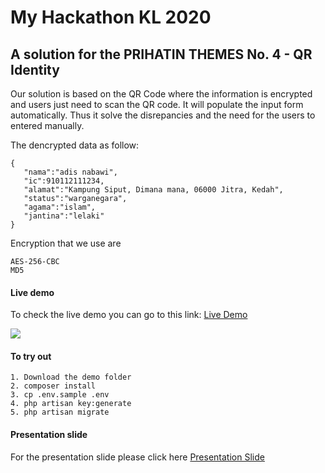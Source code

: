 # My Hackathon KL 2020
## A solution for the PRIHATIN THEMES No. 4 - QR Identity


Our solution is based on the QR Code where the information is encrypted and users just need to scan the QR code. It will populate the input form automatically.
Thus it solve the disrepancies and the need for the users to entered manually.

The dencrypted data as follow:
```
{
   "nama":"adis nabawi",
   "ic":910112111234,
   "alamat":"Kampung Siput, Dimana mana, 06000 Jitra, Kedah",
   "status":"warganegara",
   "agama":"islam",
   "jantina":"lelaki"
}
```

Encryption that we use are
```
AES-256-CBC
MD5
```

#### Live demo
To check the live demo you can go to this link: <a href="https://hackathonkl20.adisazizan.xyz/">Live Demo</a>

<img src="https://hackathonkl20.adisazizan.xyz/result.gif">


#### To try out
```
1. Download the demo folder
2. composer install
3. cp .env.sample .env
4. php artisan key:generate
5. php artisan migrate

```

#### Presentation slide
For the presentation slide please click here <a href="https://liveiiumedu-my.sharepoint.com/:p:/g/personal/adis_live_iium_edu_my/Eb-kpY685mlHlWutQWBiFloB58NjCv6RzITIsjrIbfgdWQ?e=ACLf8F" target="_blank"> Presentation Slide </a>
